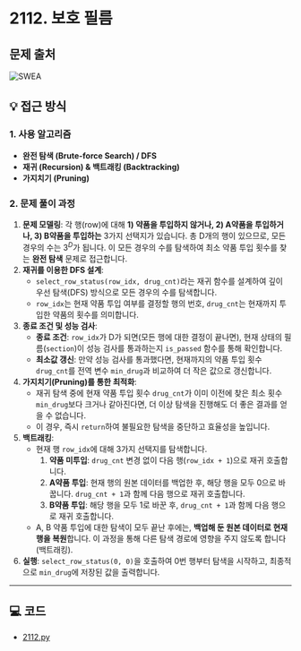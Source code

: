 # 2112. 보호 필름

## 문제 출처
![SWEA](https://swexpertacademy.com/main/talk/solvingClub/problemView.do?solveclubId=AZgvQCv6GNXHBIT9&contestProbId=AV5V1SYKAaUDFAWu&probBoxId=AZiiM-4KAVbHBIT9&type=PROBLEM&problemBoxTitle=A%ED%98%95_%EC%B6%94%EC%B2%9C+%ED%95%99%EC%8A%B5+%EC%9E%90%EB%A3%8C&problemBoxCnt=25)

## 💡 접근 방식

### 1. 사용 알고리즘
* **완전 탐색 (Brute-force Search) / DFS**
* **재귀 (Recursion) & 백트래킹 (Backtracking)**
* **가지치기 (Pruning)**

### 2. 문제 풀이 과정
1.  **문제 모델링**: 각 행(row)에 대해 **1) 약품을 투입하지 않거나, 2) A약품을 투입하거나, 3) B약품을 투입하는** 3가지 선택지가 있습니다. 총 D개의 행이 있으므로, 모든 경우의 수는 $3^D$가 됩니다. 이 모든 경우의 수를 탐색하여 최소 약품 투입 횟수를 찾는 **완전 탐색** 문제로 접근합니다.
2.  **재귀를 이용한 DFS 설계**:
    * `select_row_status(row_idx, drug_cnt)`라는 재귀 함수를 설계하여 깊이 우선 탐색(DFS) 방식으로 모든 경우의 수를 탐색합니다.
    * `row_idx`는 현재 약품 투입 여부를 결정할 행의 번호, `drug_cnt`는 현재까지 투입한 약품의 횟수를 의미합니다.
3.  **종료 조건 및 성능 검사**:
    * **종료 조건**: `row_idx`가 D가 되면(모든 행에 대한 결정이 끝나면), 현재 상태의 필름(`section`)이 성능 검사를 통과하는지 `is_passed` 함수를 통해 확인합니다.
    * **최소값 갱신**: 만약 성능 검사를 통과했다면, 현재까지의 약품 투입 횟수 `drug_cnt`를 전역 변수 `min_drug`과 비교하여 더 작은 값으로 갱신합니다.
4.  **가지치기(Pruning)를 통한 최적화**:
    * 재귀 탐색 중에 현재 약품 투입 횟수 `drug_cnt`가 이미 이전에 찾은 최소 횟수 `min_drug`보다 크거나 같아진다면, 더 이상 탐색을 진행해도 더 좋은 결과를 얻을 수 없습니다.
    * 이 경우, 즉시 `return`하여 불필요한 탐색을 중단하고 효율성을 높입니다.
5.  **백트래킹**:
    * 현재 행 `row_idx`에 대해 3가지 선택지를 탐색합니다.
        1.  **약품 미투입**: `drug_cnt` 변경 없이 다음 행(`row_idx + 1`)으로 재귀 호출합니다.
        2.  **A약품 투입**: 현재 행의 원본 데이터를 백업한 후, 해당 행을 모두 0으로 바꿉니다. `drug_cnt + 1`과 함께 다음 행으로 재귀 호출합니다.
        3.  **B약품 투입**: 해당 행을 모두 1로 바꾼 후, `drug_cnt + 1`과 함께 다음 행으로 재귀 호출합니다.
    * A, B 약품 투입에 대한 탐색이 모두 끝난 후에는, **백업해 둔 원본 데이터로 현재 행을 복원**합니다. 이 과정을 통해 다른 탐색 경로에 영향을 주지 않도록 합니다(백트래킹).
6.  **실행**: `select_row_status(0, 0)`을 호출하여 0번 행부터 탐색을 시작하고, 최종적으로 `min_drug`에 저장된 값을 출력합니다.

---

## 💻 코드
* [2112.py](2112.py)